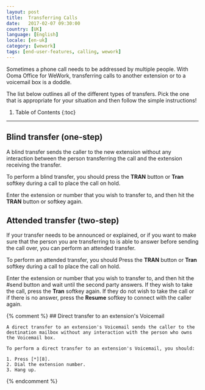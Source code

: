 ```yaml
---
layout: post
title:  Transferring Calls
date:   2017-02-07 09:30:00
country: [UK]
language: [English]
locale: [en-uk]
category: [wework]
tags: [end-user-features, calling, wework]
---
```


Sometimes a phone call needs to be addressed by multiple people. With Ooma Office for WeWork, transferring calls to another extension or to a voicemail box is a doddle.

The list below outlines all of the different types of transfers. Pick the one that is appropriate for your situation and then follow the simple instructions!

1. Table of Contents
{:toc}
* * *

## Blind transfer (one-step)

A blind transfer sends the caller to the new extension without any interaction between the person transferring the call and the extension receiving the transfer.

To perform a blind transfer, you should press the **TRAN** button or **Tran** softkey during a call to place the call on hold.

Enter the extension or number that you wish to transfer to, and then hit the **TRAN** button or softkey again.

## Attended transfer (two-step)

If your transfer needs to be announced or explained, or if you want to make sure that the person you are transferring to is able to answer before sending the call over, you can perform an attended transfer.

To perform an attended transfer, you should Press the **TRAN** button or **Tran** softkey during a call to place the call on hold.

Enter the extension or number that you wish to transfer to, and then hit the #send button and wait until the second party answers. If they wish to take the call, press the **Tran** softkey again. If they do not wish to take the call or if there is no answer, press the **Resume** softkey to connect with the caller again.

{% comment %}
	## Direct transfer to an extension's Voicemail

	A direct transfer to an extension's Voicemail sends the caller to the destination mailbox without any interaction with the person who owns the Voicemail box.

	To perform a direct transfer to an extension's Voicemail, you should:

	1. Press [*][8].
	2. Dial the extension number.
	3. Hang up.
{% endcomment %}